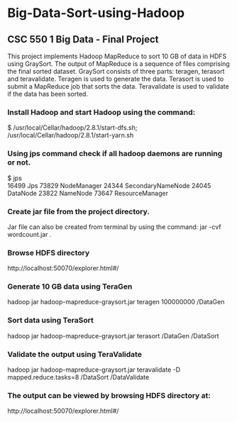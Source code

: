 # Big-Data-Sort-using-Hadoop 
## CSC 550 1 Big Data - Final Project

This project implements Hadoop MapReduce to sort 10 GB of data in HDFS using GraySort. The output of MapReduce is a sequence of files comprising the final sorted dataset. GraySort consists of three parts: teragen, terasort and teravalidate. Teragen is used to generate the data. Terasort is used to submit a MapReduce job that sorts the data. Teravalidate is used to validate if the data has been sorted.

### Install Hadoop and start Hadoop using the command:
$ /usr/local/Cellar/hadoop/2.8.1/start-dfs.sh;
/usr/local/Cellar/hadoop/2.8.1/start-yarn.sh
### Using jps command check if all hadoop daemons are running or not.
$ jps<br />
16499 Jps
73829 NodeManager
24344 SecondaryNameNode
24045 DataNode
23822 NameNode
73647 ResourceManager
### Create jar file from the project directory.
Jar file can also be created from terminal by using the command:
jar -cvf wordcount.jar *.*
### Browse HDFS directory
http://localhost:50070/explorer.html#/
### Generate 10 GB data using TeraGen
hadoop jar hadoop-mapreduce-graysort.jar teragen 100000000 /DataGen
### Sort data using TeraSort
hadoop jar hadoop-mapreduce-graysort.jar terasort  /DataGen /DataSort
### Validate the output using TeraValidate
hadoop jar hadoop-mapreduce-graysort.jar teravalidate -D mapped.reduce.tasks=8 /DataSort /DataValidate
### The output can be viewed by browsing HDFS directory at:
http://localhost:50070/explorer.html#/
